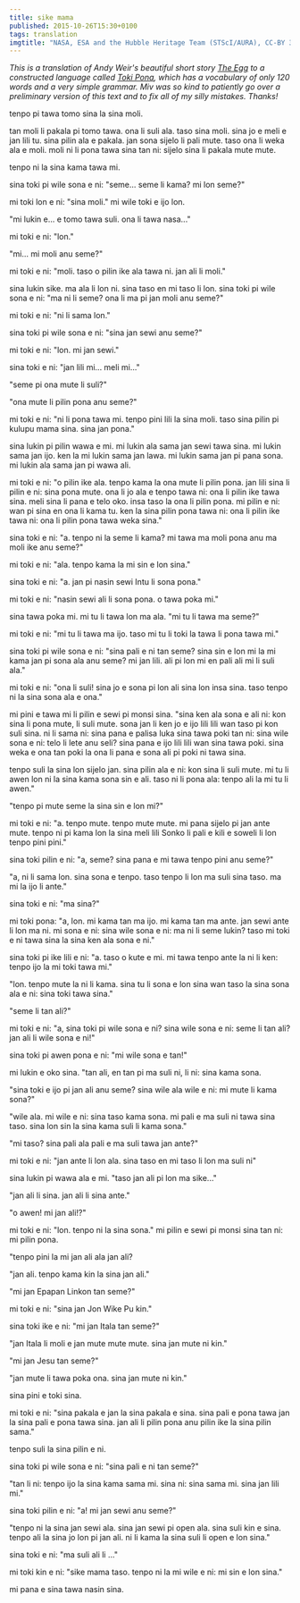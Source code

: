 ```yaml
---
title: sike mama
published: 2015-10-26T15:30+0100
tags: translation
imgtitle: "NASA, ESA and the Hubble Heritage Team (STScI/AURA), CC-BY 3.0, http://www.spacetelescope.org/images/heic1107a/"
---
```


*This is a translation of Andy Weir's beautiful short story [The Egg](http://www.galactanet.com/oneoff/theegg_mod.html) to a constructed language called [Toki Pona](https://en.wikipedia.org/wiki/Toki_Pona), which has a vocabulary of only 120 words and a very simple grammar. Miv was so kind to patiently go over a preliminary version of this text and to fix all of my silly mistakes. Thanks!*

tenpo pi tawa tomo sina la sina moli.

tan moli li pakala pi tomo tawa. ona li suli ala. taso sina moli. sina jo e
meli e jan lili tu. sina pilin ala e pakala. jan sona sijelo li pali mute. taso
ona li weka ala e moli. moli ni li pona tawa sina tan ni: sijelo sina li pakala
mute mute.

tenpo ni la sina kama tawa mi.

sina toki pi wile sona e ni: "seme... seme li kama? mi lon seme?"

mi toki lon e ni: "sina moli." mi wile toki e ijo lon.

"mi lukin e... e tomo tawa suli. ona li tawa nasa..."

mi toki e ni: "lon."

"mi... mi moli anu seme?"

mi toki e ni: "moli. taso o pilin ike ala tawa ni. jan ali li moli."

sina lukin sike. ma ala li lon ni. sina taso en mi taso li lon. sina toki pi
wile sona e ni: "ma ni li seme? ona li ma pi jan moli anu seme?"

mi toki e ni: "ni li sama lon."

sina toki pi wile sona e ni: "sina jan sewi anu seme?"

mi toki e ni: "lon. mi jan sewi."

sina toki e ni: "jan lili mi... meli mi..."

"seme pi ona mute li suli?"

"ona mute li pilin pona anu seme?"

mi toki e ni: "ni li pona tawa mi. tenpo pini lili la sina moli. taso sina
pilin pi kulupu mama sina. sina jan pona."

sina lukin pi pilin wawa e mi. mi lukin ala sama jan sewi tawa sina. mi lukin
sama jan ijo. ken la mi lukin sama jan lawa. mi lukin sama jan pi pana sona. mi
lukin ala sama jan pi wawa ali.

mi toki e ni: "o pilin ike ala. tenpo kama la ona mute li pilin pona. jan lili
sina li pilin e ni: sina pona mute. ona li jo ala e tenpo tawa ni: ona li pilin
ike tawa sina. meli sina li pana e telo oko. insa taso la ona li pilin pona. mi
pilin e ni: wan pi sina en ona li kama tu. ken la sina pilin pona tawa ni: ona
li pilin ike tawa ni: ona li pilin pona tawa weka sina."

sina toki e ni: "a. tenpo ni la seme li kama? mi tawa ma moli pona anu ma moli
ike anu seme?"

mi toki e ni: "ala. tenpo kama la mi sin e lon sina."

sina toki e ni: "a. jan pi nasin sewi Intu li sona pona."

mi toki e ni: "nasin sewi ali li sona pona. o tawa poka mi."

sina tawa poka mi. mi tu li tawa lon ma ala. "mi tu li tawa ma seme?"

mi toki e ni: "mi tu li tawa ma ijo. taso mi tu li toki la tawa li pona tawa mi."

sina toki pi wile sona e ni: "sina pali e ni tan seme? sina sin e lon mi la mi
kama jan pi sona ala anu seme? mi jan lili. ali pi lon mi en pali ali mi li
suli ala."

mi toki e ni: "ona li suli! sina jo e sona pi lon ali sina lon insa sina. taso
tenpo ni la sina sona ala e ona."

mi pini e tawa mi li pilin e sewi pi monsi sina. "sina ken ala sona e ali ni:
kon sina li pona mute, li suli mute. sona jan li ken jo e ijo lili lili wan
taso pi kon suli sina. ni li sama ni: sina pana e palisa luka sina tawa poki
tan ni: sina wile sona e ni: telo li lete anu seli? sina pana e ijo lili lili
wan sina tawa poki. sina weka e ona tan poki la ona li pana e sona ali pi poki
ni tawa sina.

tenpo suli la sina lon sijelo jan. sina pilin ala e ni: kon sina li suli mute.
mi tu li awen lon ni la sina kama sona sin e ali. taso ni li pona ala: tenpo
ali la mi tu li awen."

"tenpo pi mute seme la sina sin e lon mi?"

mi toki e ni: "a. tenpo mute. tenpo mute mute. mi pana sijelo pi jan ante mute.
tenpo ni pi kama lon la sina meli lili Sonko li pali e kili e soweli li lon
tenpo pini pini."

sina toki pilin e ni: "a, seme? sina pana e mi tawa tenpo pini anu seme?"

"a, ni li sama lon. sina sona e tenpo. taso tenpo li lon ma suli sina taso. ma
mi la ijo li ante."

sina toki e ni: "ma sina?"

mi toki pona: "a, lon. mi kama tan ma ijo. mi kama tan ma ante. jan sewi ante
li lon ma ni. mi sona e ni: sina wile sona e ni: ma ni li seme lukin? taso mi
toki e ni tawa sina la sina ken ala sona e ni."

sina toki pi ike lili e ni: "a. taso o kute e mi. mi tawa tenpo ante la ni li
ken: tenpo ijo la mi toki tawa mi."

"lon. tenpo mute la ni li kama. sina tu li sona e lon sina wan taso la sina
sona ala e ni: sina toki tawa sina."

"seme li tan ali?"

mi toki e ni: "a, sina toki pi wile sona e ni? sina wile sona e ni: seme li tan
ali? jan ali li wile sona e ni!"

sina toki pi awen pona e ni: "mi wile sona e tan!"

mi lukin e oko sina. "tan ali, en tan pi ma suli ni, li ni: sina kama sona.

"sina toki e ijo pi jan ali anu seme? sina wile ala wile e ni: mi mute li kama
sona?"

"wile ala. mi wile e ni: sina taso kama sona. mi pali e ma suli ni tawa sina
taso. sina lon sin la sina kama suli li kama sona."

"mi taso? sina pali ala pali e ma suli tawa jan ante?"

mi toki e ni: "jan ante li lon ala. sina taso en mi taso li lon ma suli ni"

sina lukin pi wawa ala e mi. "taso jan ali pi lon ma sike..."

"jan ali li sina. jan ali li sina ante."

"o awen! mi jan ali!?"

mi toki e ni: "lon. tenpo ni la sina sona." mi pilin e sewi pi monsi sina tan
ni: mi pilin pona.

"tenpo pini la mi jan ali ala jan ali?

"jan ali. tenpo kama kin la sina jan ali."

"mi jan Epapan Linkon tan seme?"

mi toki e ni: "sina jan Jon Wike Pu kin."

sina toki ike e ni: "mi jan Itala tan seme?"

"jan Itala li moli e jan mute mute mute. sina jan mute ni kin."

"mi jan Jesu tan seme?"

"jan mute li tawa poka ona. sina jan mute ni kin."

sina pini e toki sina.

mi toki e ni: "sina pakala e jan la sina pakala e sina. sina pali e pona tawa
jan la sina pali e pona tawa sina. jan ali li pilin pona anu pilin ike la sina
pilin sama."

tenpo suli la sina pilin e ni.

sina toki pi wile sona e ni: "sina pali e ni tan seme?"

"tan li ni: tenpo ijo la sina kama sama mi. sina ni: sina sama mi. sina jan
lili mi."

sina toki pilin e ni: "a! mi jan sewi anu seme?"

"tenpo ni la sina jan sewi ala. sina jan sewi pi open ala. sina suli kin e
sina. tenpo ali la sina jo lon pi jan ali. ni li kama la sina suli li open e
lon sina."

sina toki e ni: "ma suli ali li ..."

mi toki kin e ni: "sike mama taso. tenpo ni la mi wile e ni: mi sin e lon
sina."

mi pana e sina tawa nasin sina.
